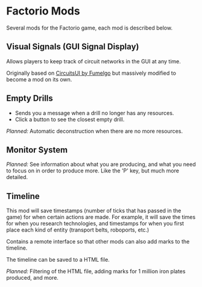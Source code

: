 # Factorio Mods

Several mods for the Factorio game, each mod is described below.

## Visual Signals (GUI Signal Display)

Allows players to keep track of circuit networks in the GUI at any time.

Originally based on [CircuitsUI by Fumelgo](https://mods.factorio.com/mods/Fumelgo/CircuitsUI) but massively modified to become a mod on its own.

## Empty Drills

- Sends you a message when a drill no longer has any resources.
- Click a button to see the closest empty drill.

*Planned:* Automatic deconstruction when there are no more resources.

## Monitor System

*Planned:* See information about what you are producing, and what you need to focus on in order to produce more. Like the 'P' key, but much more detailed.

## Timeline

This mod will save timestamps (number of ticks that has passed in the game) for when certain actions are made. For example, it will save the times for when you research technologies, and timestamps for when you first place each kind of entity (transport belts, roboports, etc.)

Contains a remote interface so that other mods can also add marks to the timeline.

The timeline can be saved to a HTML file.

*Planned:* Filtering of the HTML file, adding marks for 1 million iron plates produced, and more.

